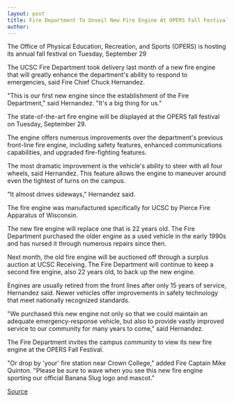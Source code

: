 ```yaml
---
layout: post
title: Fire Department To Unveil New Fire Engine At OPERS Fall Festival
author: 
---
```


The Office of Physical Education, Recreation, and Sports (OPERS) is hosting its annual fall festival on Tuesday, September 29

The UCSC Fire Department took delivery last month of a new fire engine that will greatly enhance the department's ability to respond to emergencies, said Fire Chief Chuck Hernandez.

"This is our first new engine since the establishment of the Fire Department," said Hernandez. "It's a big thing for us."

The state-of-the-art fire engine will be displayed at the OPERS fall festival on Tuesday, September 29.

The engine offers numerous improvements over the department's previous front-line fire engine, including safety features, enhanced communications capabilities, and upgraded fire-fighting features.

The most dramatic improvement is the vehicle's ability to steer with all four wheels, said Hernandez. This feature allows the engine to maneuver around even the tightest of turns on the campus.

"It almost drives sideways," Hernandez said.

The fire engine was manufactured specifically for UCSC by Pierce Fire Apparatus of Wisconsin.

The new fire engine will replace one that is 22 years old. The Fire Department purchased the older engine as a used vehicle in the early 1990s and has nursed it through numerous repairs since then.

Next month, the old fire engine will be auctioned off through a surplus auction at UCSC Receiving. The Fire Department will continue to keep a second fire engine, also 22 years old, to back up the new engine.

Engines are usually retired from the front lines after only 15 years of service, Hernandez said. Newer vehicles offer improvements in safety technology that meet nationally recognized standards.

"We purchased this new engine not only so that we could maintain an adequate emergency-response vehicle, but also to provide vastly improved service to our community for many years to come," said Hernandez.

The Fire Department invites the campus community to view its new fire engine at the OPERS Fall Festival.

"Or drop by 'your' fire station near Crown College," added Fire Captain Mike Quinton. "Please be sure to wave when you see this new fire engine sporting our official Banana Slug logo and mascot."

[Source](http://www1.ucsc.edu/oncampus/currents/98-99/09-21/engine.htm "Permalink to Fire Department's new fire engine: 09-21-98")
